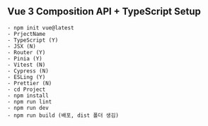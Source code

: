 ## Vue 3 Composition API + TypeScript Setup

```
- npm init vue@latest
- PrjectName
- TypeScript (Y)
- JSX (N)
- Router (Y)
- Pinia (Y)
- Vitest (N)
- Cypress (N)
- ESLing (Y)
- Prettier (N)
- cd Project
- npm install
- npm run lint
- npm run dev
- npm run build (배포, dist 폴더 생김)
```

